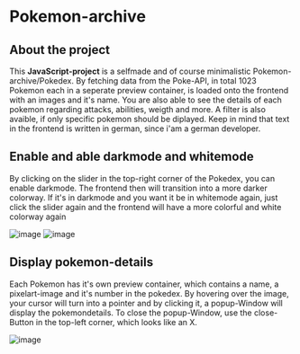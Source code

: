 # Pokemon-archive
## About the project
This **JavaScript-project** is a selfmade and of course minimalistic Pokemon-archive/Pokedex. By fetching data from the Poke-API, in total 1023 Pokemon each in a seperate preview container, is loaded onto the frontend with an images and it's name. 
You are also able to see the details of each pokemon regarding attacks, abilities, weigth and more. A filter is also avaible, if only specific pokemon should be diplayed. Keep in mind that text in the frontend is written in german, since i'am a german developer.

## Enable and able darkmode and whitemode
By clicking on the slider in the top-right corner of the Pokedex, you can enable darkmode. The frontend then will transition into a more darker colorway. If it's in darkmode and you want it be in whitemode again, just click the slider again and the frontend will have a more colorful and white colorway again

![image](https://github.com/LouisLohmer/Pokemon-archive/assets/126259607/c936cb12-d282-4f77-9297-888590aa7fbc)
![image](https://github.com/LouisLohmer/Pokemon-archive/assets/126259607/690802f9-935e-4e6b-9454-0b422380156a)

## Display pokemon-details
Each Pokemon has it's own preview container, which contains a name, a pixelart-image and it's number in the pokedex. By hovering over the image, your cursor will turn into a pointer and by clicking it, a popup-Window will display the pokemondetails.
To close the popup-Window, use the close-Button in the top-left corner, which looks like an X.

![image](https://github.com/LouisLohmer/Pokemon-archive/assets/126259607/627b6670-ae07-4967-884e-8f6ea73f4e90)



